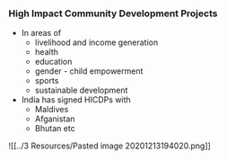 ### High Impact Community Development Projects
- In areas of 
	- livelihood and income generation
	- health
	- education
	- gender - child empowerment
	- sports
	- sustainable development
- India has signed HICDPs with
	- Maldives
	- Afganistan
	- Bhutan etc

![[../3 Resources/Pasted image 20201213194020.png]]